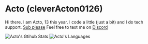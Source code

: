 # Acto (cleverActon0126)

Hi there. I am Acto, 13 this year. I code a little (just a bit) and I do tech support. [Sub please](https://www.youtube.com/channel/UCTarYXLjCA-zBDWuPM_TsTA) Feel free to text me on [Discord](https://discord.gg/chu6YcA)

![Acto's Gtihub Stats](https://github-readme-stats.vercel.app/api?username=cleverActon0126&show_icons=true&theme=radical)
![Acto's Languages](https://github-readme-stats.vercel.app/api/top-langs/?username=cleverActon0126&show_icons=true&theme=radical)
